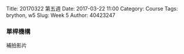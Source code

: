 Title: 20170322 第五週
Date: 2017-03-22 11:00
Category: Course
Tags: brython, w5
Slug: Week 5
Author: 40423247

<h3>單桿機構</h3>

<p>補拍影片<p>